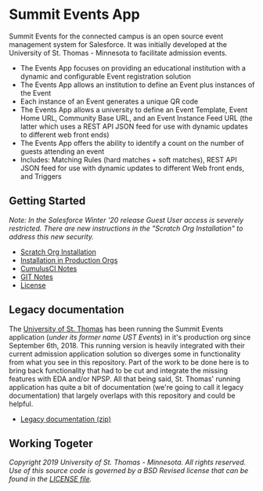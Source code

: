 # Summit Events App

Summit Events for the connected campus is an open source event management system for Salesforce. It was initially developed at the University of St. Thomas - Minnesota to facilitate admission events.

* The Events App focuses on providing an educational institution with a dynamic and 
configurable Event registration solution
* The Events App allows an institution to define an Event plus instances of the Event
* Each instance of an Event generates a unique QR code
* The Events App allows a university to define an Event Template, Event Home URL, 
Community Base URL, and an Event Instance Feed URL (the latter which uses a REST API JSON 
feed for use with dynamic updates to different web front ends)
* The Events App offers the ability to identify a count on the number of guests attending an event
* Includes: Matching Rules (hard matches + soft matches), REST API JSON feed for use with dynamic updates to 
different Web front ends, and Triggers


[1]: <docs/scatch-org-creation.md> "Setting up Summit Events App for Scratch org Development"
[2]: <docs/set-up.md> "How to set up Summit Events in Salesforce"
[3]: <docs/CumulusCI-notes.md> "Notes on using Cumulus CI"
[4]: <docs/GIT-notes.md> "Notes on using GIT"
[5]: <LICENSE.md> "License"
[6]: <https://www.stthomas.edu> "University of St. Thomas"
[7]: <https://uofstthomasmn-my.sharepoint.com/:u:/g/personal/dahl3702_stthomas_edu/EYMciabg2sZJulM8U6iJEecBURjWpscm2yeHTbIda5YkbA?e=yuEjjU> "Old Event Documentation"

## Getting Started

*Note: In the Salesforce Winter '20 release Guest User access is severely restricted. There are new instructions in the "Scratch Org Installation"
to address this new security.*
* [Scratch Org Installation][1]
* [Installation in Production Orgs][2]
* [CumulusCI Notes][3]
* [GIT Notes][4]
* [License][5]

## Legacy documentation

The [University of St. Thomas][6] has been running the Summit Events application (*under its former name UST Events*) in it's production org since September 6th, 2018. This running version is heavily integrated with their current admission application solution so diverges some in functionality from what you see in this repository. Part of the work to be done here is to bring back functionality that had to be cut and integrate the missing features with EDA and/or NPSP. All that being said, St. Thomas' running application has quite a bit of documentation (we're going to call it legacy documentation) that largely overlaps with this repository and could be helpful.

* [Legacy documentation (zip)][7]

## Working Togeter

*Copyright 2019 University of St. Thomas - Minnesota. All rights reserved.
Use of this source code is governed by a BSD Revised
license that can be found in the [LICENSE file][5].*
